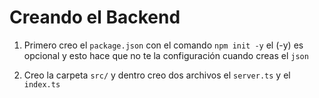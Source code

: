 <h1>Creando el Backend</h1>

1. Primero creo el `package.json` con el comando `npm init -y` el (-y) es opcional y esto hace que no te la configuración cuando creas el `json`

2. Creo la carpeta `src/` y dentro creo dos archivos el `server.ts` y el `index.ts`